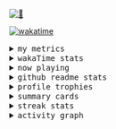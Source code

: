 [![🐙](https://hits.seeyoufarm.com/api/count/incr/badge.svg?url=https%3A%2F%2Fgithub.com%2Fktnkk%2Fhit-counter&count_bg=%23070707&title_bg=%23070707&icon=&icon_color=%23E7E7E7&title=visitors&edge_flat=true)](https://hits.seeyoufarm.com)

[![wakatime](https://wakatime.com/badge/user/43ee8060-219a-4cc8-b7a0-9a681ab5a8a7.svg)](https://wakatime.com/@43ee8060-219a-4cc8-b7a0-9a681ab5a8a7)

<details>
  <summary> <samp>my metrics</samp></summary>
  
  <br>
  
 ![🐳](https://github.com/kkhys/kkhys/blob/main/github-metrics.svg)
  
  ***
</details>

<details>
  <summary> <samp>wakaTime stats</samp></summary>
  
  <br>
  
<!--START_SECTION:waka-->
![Code Time](http://img.shields.io/badge/Code%20Time-914%20hrs%2027%20mins-blue)

**🐱 My GitHub Data** 

> 📦 5.0 MB Used in GitHub's Storage 
 > 
> 🏆 2,560 Contributions in the Year 2023
 > 
> 💼 Opted to Hire
 > 
> 📜 3 Public Repositories 
 > 
> 🔑 56 Private Repositories 
 > 
**I'm an Early 🐤** 

```text
🌞 Morning                10571 commits       ███████████░░░░░░░░░░░░░░   43.85 % 
🌆 Daytime                5657 commits        ██████░░░░░░░░░░░░░░░░░░░   23.47 % 
🌃 Evening                6797 commits        ███████░░░░░░░░░░░░░░░░░░   28.20 % 
🌙 Night                  1080 commits        █░░░░░░░░░░░░░░░░░░░░░░░░   04.48 % 
```
📅 **I'm Most Productive on Monday** 

```text
Monday                   4606 commits        █████░░░░░░░░░░░░░░░░░░░░   19.11 % 
Tuesday                  4076 commits        ████░░░░░░░░░░░░░░░░░░░░░   16.91 % 
Wednesday                4318 commits        ████░░░░░░░░░░░░░░░░░░░░░   17.91 % 
Thursday                 3929 commits        ████░░░░░░░░░░░░░░░░░░░░░   16.30 % 
Friday                   4182 commits        ████░░░░░░░░░░░░░░░░░░░░░   17.35 % 
Saturday                 1565 commits        ██░░░░░░░░░░░░░░░░░░░░░░░   06.49 % 
Sunday                   1429 commits        █░░░░░░░░░░░░░░░░░░░░░░░░   05.93 % 
```


📊 **This Week I Spent My Time On** 

```text
🕑︎ Time Zone: Asia/Tokyo

💬 Programming Languages: 
Other                    29 hrs 22 mins      ███████████████████░░░░░░   77.30 % 
Java                     1 hr 28 mins        █░░░░░░░░░░░░░░░░░░░░░░░░   03.87 % 
sbt                      1 hr 25 mins        █░░░░░░░░░░░░░░░░░░░░░░░░   03.74 % 
HTML                     1 hr 21 mins        █░░░░░░░░░░░░░░░░░░░░░░░░   03.55 % 
Text                     51 mins             █░░░░░░░░░░░░░░░░░░░░░░░░   02.28 % 

🔥 Editors: 
Chrome                   29 hrs 22 mins      ███████████████████░░░░░░   77.30 % 
IntelliJ                 7 hrs 54 mins       █████░░░░░░░░░░░░░░░░░░░░   20.82 % 
WebStorm                 32 mins             ░░░░░░░░░░░░░░░░░░░░░░░░░   01.44 % 
RubyMine                 9 mins              ░░░░░░░░░░░░░░░░░░░░░░░░░   00.41 % 
DataGrip                 0 secs              ░░░░░░░░░░░░░░░░░░░░░░░░░   00.02 % 

💻 Operating System: 
Mac                      38 hrs              █████████████████████████   100.00 % 
```


 Last Updated on 2023/06/12 18:44:45 UTC
<!--END_SECTION:waka-->
  
  ***
</details>


<details>
  <summary> <samp>now playing</samp></summary>
  
  <br>
 
 [![🐟](https://spotify-github-profile.vercel.app/api/view?uid=31ryofms4dnv7mrohhepo4c4zgqu&cover_image=true&theme=default&show_offline=false&background_color=121212&bar_color=53b14f&bar_color_cover=false)](https://open.spotify.com/user/31ryofms4dnv7mrohhepo4c4zgqu)
  
  ***
</details>

<details>
  <summary> <samp>github readme stats</samp></summary>
  
  <br>
  
 <p align="left"> 
  <img alt="🐠" src="https://github-readme-stats.vercel.app/api?username=kkhys&count_private=true&show_icons=true&theme=dark&include_all_commits=true" />
  <img alt="🐟" src="https://github-readme-stats.vercel.app/api/top-langs/?username=kkhys&layout=compact&theme=dark&langs_count=10&hide=HTML,CSS,SCSS" />
</p>
  
  ***
</details>

<details>
  <summary> <samp>profile trophies</samp></summary>
  
  <br>
  
  [![🐬](https://github-profile-trophy.vercel.app/?username=kkhys&rank=SECRET,SSS,SS,S,AAA,AA,A&theme=darkhub&row=1&margin-w=10&no-bg=true)](https://github.com/ryo-ma/github-profile-trophy)
  
  ***
</details>

<details>
  <summary> <samp>summary cards</samp></summary>
  
  <br>
  
  ![🐋](https://github-profile-summary-cards.vercel.app/api/cards/profile-details?username=kkhys&theme=github_dark)
  ![🦑](https://github-profile-summary-cards.vercel.app/api/cards/repos-per-language?username=kkhys&theme=github_dark)
  ![🦭](https://github-profile-summary-cards.vercel.app/api/cards/most-commit-language?username=kkhys&theme=github_dark)
  ![🦀](https://github-profile-summary-cards.vercel.app/api/cards/stats?username=kkhys&theme=github_dark)
  ![🦈](https://github-profile-summary-cards.vercel.app/api/cards/productive-time?username=kkhys&theme=github_dark)
  
  ***
</details>

<details>
  <summary> <samp>streak stats</samp></summary>
  
  <br>
  
  [![🐠](http://github-readme-streak-stats.herokuapp.com?user=kkhys&theme=dark)](https://git.io/streak-stats)
  
  ***
</details>

<details>
  <summary> <samp>activity graph</samp></summary>
  
  <br>
  
  [![🐡](https://github-readme-activity-graph.cyclic.app/graph?username=kkhys&theme=xcode)](https://github.com/ashutosh00710/github-readme-activity-graph)
  
  ***
</details>
